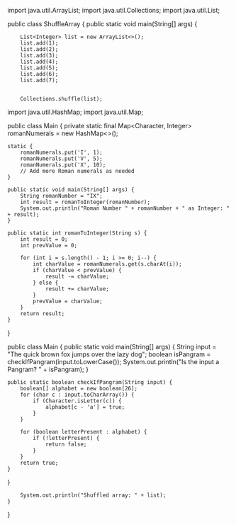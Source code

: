 import java.util.ArrayList;
import java.util.Collections;
import java.util.List;

public class ShuffleArray {
    public static void main(String[] args) {

        List<Integer> list = new ArrayList<>();
        list.add(1);
        list.add(2);
        list.add(3);
        list.add(4);
        list.add(5);
        list.add(6);
        list.add(7);

   
        Collections.shuffle(list);




import java.util.HashMap;
import java.util.Map;

public class Main {
    private static final Map<Character, Integer> romanNumerals = new HashMap<>();

    static {
        romanNumerals.put('I', 1);
        romanNumerals.put('V', 5);
        romanNumerals.put('X', 10);
        // Add more Roman numerals as needed
    }

    public static void main(String[] args) {
        String romanNumber = "IX";
        int result = romanToInteger(romanNumber);
        System.out.println("Roman Number " + romanNumber + " as Integer: " + result);
    }

    public static int romanToInteger(String s) {
        int result = 0;
        int prevValue = 0;

        for (int i = s.length() - 1; i >= 0; i--) {
            int charValue = romanNumerals.get(s.charAt(i));
            if (charValue < prevValue) {
                result -= charValue;
            } else {
                result += charValue;
            }
            prevValue = charValue;
        }
        return result;
    }
}



public class Main {
    public static void main(String[] args) {
        String input = "The quick brown fox jumps over the lazy dog";
        boolean isPangram = checkIfPangram(input.toLowerCase());
        System.out.println("Is the input a Pangram? " + isPangram);
    }

    public static boolean checkIfPangram(String input) {
        boolean[] alphabet = new boolean[26];
        for (char c : input.toCharArray()) {
            if (Character.isLetter(c)) {
                alphabet[c - 'a'] = true;
            }
        }

        for (boolean letterPresent : alphabet) {
            if (!letterPresent) {
                return false;
            }
        }
        return true;
    }
}


          

  
        System.out.println("Shuffled array: " + list);
    }
}
